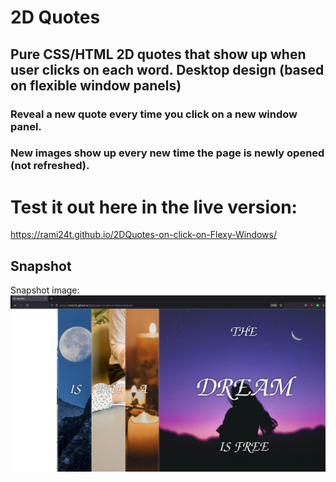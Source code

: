 # 2D Quotes

## Pure CSS/HTML 2D quotes that show up when user clicks on each word. Desktop design (based on flexible window panels)

### Reveal a new quote every time you click on a new window panel. 

### New images show up every new time the page is newly opened (not refreshed).

# Test it out here in the live version:

https://rami24t.github.io/2DQuotes-on-click-on-Flexy-Windows/

## Snapshot

Snapshot  image:
<img title="Snapshot" alt="Snapshot  image" src="/Screenshot from 2022-06-09 09-43-37.jpg">
